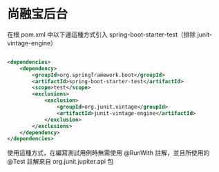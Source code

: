 # 尚融宝后台

在根 pom.xml 中以下邊這種方式引入 spring-boot-starter-test（排除 junit-vintage-engine）

```xml

<dependencies>
    <dependency>
        <groupId>org.springframework.boot</groupId>
        <artifactId>spring-boot-starter-test</artifactId>
        <scope>test</scope>
        <exclusions>
            <exclusion>
                <groupId>org.junit.vintage</groupId>
                <artifactId>junit-vintage-engine</artifactId>
            </exclusion>
        </exclusions>
    </dependency>
</dependencies>
```

使用這種方式，在編寫測試用例時無需使用 @RunWith 註解，並且所使用的 @Test 註解來自
org.junit.jupiter.api 包